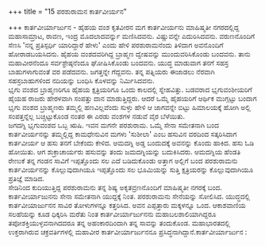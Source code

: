 +++
title = "15 ಪರಶುರಾಮನ ಕಾರ್ತವೀರ್ಯನ"

+++
ಕಾರ್ತವೀರ್ಯಾರ್ಜುನ - ಹೈಹಯ ವಂಶ ಕೃತವೀರನ ಮಗ ಕಾರ್ತವೀರ್ಯನು ಮಾಹಿಷ್ಮತೀ ನಗರದಲ್ಲಿದ್ದ ಮಹಾಸಾಮ್ರಾಟ, ರಾವಣ, ಇಂದ್ರ ಮೊದಲಾದವರ್ನ್ನು ಮಣಿಸಿದವನು. ವಿಷ್ಣುವನ್ನೇ ಎದುರಿಸಿದವನು. ವರುಣನೊಂದಿಗೆ ಸೆಣಸಿ 'ನನ್ನ ಪ್ರತಿಸ್ಪರ್ಧಿ ಯಾರಿದ್ದಾರೆ ಹೇಳು' ಎಂದು ಹೇಳಿ ಪರಶುರಾಮನೆಂದು ತಿಳಿದಾಗ ಅವನೊಂದಿಗೆ ಹೋರಾಡಬಯಸಿದನು. ಹೈಹಯ ವಂಶದವರಿಗಿದ್ದ ಬ್ರಾಹ್ಮಣ ದ್ವೇಷವನ್ನು ಮುಂದುವರಿಸಿಕೊಂಡು ಬಂದವನು. ತಾನು ಮಹಾವೀರನೆಂದೂ ಸರ್ವಶ್ರೇಷ್ಠನೆಂದೂ ಘೋಷಿಸಿಕೊಂಡು ಬಂದವನು. ಯುದ್ಧ ಮಾಡುವಾಗ ತನಗೆ ಸಹಸ್ರ ಬಾಹುಗಳಾಗುವಂತೆ ವರ ಪಡೆದವನು. ಜಗತ್ತನ್ನೇ ಗೆದ್ದವನು. ತನ್ನ ಪತ್ನಿಯರು ಈಜಾಡಲು ನೆರವಾಗಿ ಸಹಸ್ರಬಾಹುಗಳಿಂದ ನದಿಯನ್ನು ಬಂಧಿಸಿ ಕೊಳವನ್ನು ನಿರ್ಮಿಸಿದವನು.  
ಭೃಗು ವಂಶದ ಬ್ರಾಹ್ಮಣರಿಗೂ ಹೈಹಯ ಕ್ಷತ್ರಿಯರಿಗೂ ಒಂದು ಕಾಲದಲ್ಲಿ ಸ್ನೇಹವಿತ್ತು. ಬಡವರಾದ ಭೃಗುವಂಶೀಯರಿಗೆ ಹೈಯಹ ರಾಜರು ಹೇರಳವಾಗಿ ಸಂಪತ್ತು ದಾನ ಮಾಡುತ್ತಿದ್ದರು. ಆದರೆ ಒಮ್ಮೆ ಹೈಹಯರಿಗೆ ಆರ್ಥಿಕ ಮುಗ್ಗಟ್ಟು ಬಂದಾಗ ಭೃಗು ವಂಶದ ಬ್ರಾಹ್ಮಣರು ತಮ್ಮಲ್ಲಿ ಹಣವಿಲ್ಲವೆಂದು ಸುಳ್ಳು ಹೇಳಿ ಆ ಜಾಗವನ್ನೇ ಬಿಟ್ಟು ಹಿಮಾಲಯಕ್ಕೆ ಹೋಗಿ ಅಲ್ಲಿ ಸಂಪತ್ತನ್ನೆಲ್ಲ ಬಚ್ಚಿಟ್ಟುಕೊಂಡ ನಂತರ ಈ ಎರಡು ವಂಶಗಳ ನಡುವೆ ವೈರ ಬೆಳೆಯಿತು.  
ಜಗದಗ್ನಿ ಭೃಗುವಂಶದ ಒಬ್ಬ ಋಷಿ. ಇವನ ಮಗನೇ ಪರಶುರಾಮ. ಒಮ್ಮೆ ಸೇನಾ ಸಮೇತನಾಗಿ ಬಂದ ಕಾರ್ತವೀರ್ಯನನ್ನು ತಮ್ಮಲ್ಲಿದ್ದ ಕಾಮಧೇನುವಿನ ಮಗಳು 'ಸುಶೀಲಾ' ಎಂಬ ಹಸುವಿನ ವರದಿಂದ ಸತ್ಕರಿಸಿದಾಗ ಕಾರ್ತವೀರ್ಯ ಆ ಹಸು ತನಗೆ ಬೇಕೆಂದು ಕೇಳಿದ. ಆಮದಗ್ನಿ ಅಡ್ಡ ಬಂದುದಕ್ಕೆ ಅವನನ್ನು ಕೊಂದು ಹಾಕಿದ. ಹಸು ಓಡಿ ಹೋಯಿತು. ಆಗ ಶುಕ್ರಾಚಾರ್ಯರು ಹಸುವನ್ನು ತಂದು ಜಮದಗ್ನಿಯನ್ನು ಬದುಕಿಸಿದರು. ಆಮದಗ್ನಿಯ ಹೆಂಡತಿ ರೇಣುಕೆ ತನ್ನ ಗಂಡನ ಸಾವಿಗೆ ಇಪ್ಪತ್ತೊಂದು ಸಲ ಎದೆ ಬಡಿದುಕೊಂಡು ಅತ್ತಾಗ ಅಲ್ಲಿಗೆ ಬಂದ ಪರಶುರಾಮನು ಕಾರ್ತವೀರ್ಯನನ್ನು ಕೊಲ್ಲುವುದಾಗಿಯೂ ಇಪ್ಪತ್ತೊಂದು ಸಲ ಭೂಮಿಯನ್ನು ಸುತ್ತಿ ಕ್ಷತ್ರಿಯರನ್ನು ಕೊಲ್ಲುವುದಾಗಿಯೂ ಪ್ರತಿಜ್ಞೆ ಮಾಡಿದ.  
ಸೇಡಿನಿಂದ ಕುದಿಯುತ್ತಿದ್ದ ಪರಶುರಾಮನು ತನ್ನ ಶಿಷ್ಯ ಅಕೃತವ್ರಣನೊಂದಿಗೆ ಮಾಹಿಷ್ಮತೀ ನಗರಕ್ಕೆ ಬಂದ. ಕಾರ್ತವೀರ್ಯಾಜುನನು ಸೇನಾ ಸಮೇತನಾಗಿ ಯುದ್ದಕ್ಕೆ ನಿಂತ. ಪರಶುರಾಮನು ಸೇನೆಯನ್ನು ಸೋಲಿಸಿದ. ಯುದ್ಧದಲ್ಲಿ ಕಾರ್ತವೀಯಾರ್ಜುನನ ಸಾವಿರ ತೋಳುಗಳನ್ನೂ ಕತ್ತರಿಸಿದ. ಅವನ ಎಪ್ಪತ್ತಾರು ಮಕ್ಕಳನ್ನೂ ಒಂದ. ಆಕಾಶವಾಣಿಯ ಸಲಹೆಯನ್ನು ಕೂಡ ಧಿಕ್ಕರಿಸಿ ಮರೆತು ನಿಂತ ಕಾರ್ತವೀರ್ಯಾರ್ಜುನನು ಮಹಾಬಲಶಾಲಿಯಾಗಿದ್ದರೂ ತಪೋಶಕ್ತಿಯುಳ್ಳವನಾಗಿದದರೂ ತನ್ನ ಅಹಂಕಾರದಿಂದಾಗಿ ತನ್ನ ಸಾವನ್ನು ತಂದುಕೊಂಡ. ಮಹಾಭಾರತದಲ್ಲಿ ಉಕ್ತರಾಗಿರುವ ಚಕ್ರವರ್ತಿಗಳಲ್ಲಿ ಮಹಾವೀರ ಕಾರ್ತವೀರ್ಯಾರ್ಜುನನೂ ಪ್ರಸಿದ್ಧನಾಗಿದ್ದಾನೆ.ಕಾರ್ತವೀರ್ಯಾರ್ಜುನ :